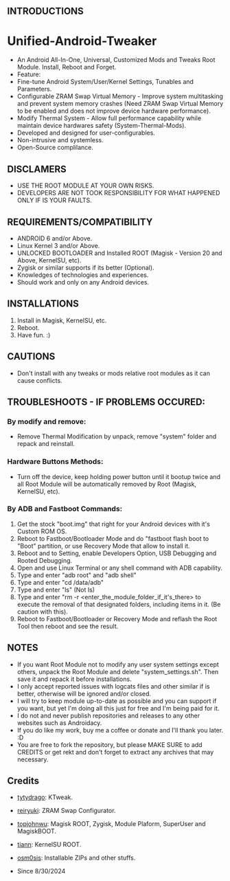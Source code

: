 ## INTRODUCTIONS
# Unified-Android-Tweaker
- An Android All-In-One, Universal, Customized Mods and Tweaks Root Module. Install, Reboot and Forget.
- Feature:
- Fine-tune Android System/User/Kernel Settings, Tunables and Parameters.
- Configurable ZRAM Swap Virtual Memory - Improve system multitasking and prevent system memory crashes (Need ZRAM Swap Virtual Memory to be enabled and does not improve device hardware performance).
- Modify Thermal System - Allow full performance capability while maintain device hardwares safety (System-Thermal-Mods).
- Developed and designed for user-configurables.
- Non-intrusive and systemless.
- Open-Source complilance.

## DISCLAMERS
- USE THE ROOT MODULE AT YOUR OWN RISKS.
- DEVELOPERS ARE NOT TOOK RESPONSIBILITY FOR WHAT HAPPENED ONLY IF IS YOUR FAULTS.

## REQUIREMENTS/COMPATIBILITY
- ANDROID 6 and/or Above.
- Linux Kernel 3 and/or Above.
- UNLOCKED BOOTLOADER and Installed ROOT (Magisk - Version 20 and Above, KernelSU, etc).
- Zygisk or similar supports if its better (Optional).
- Knowledges of technologies and experiences.
- Should work and only on any Android devices.

## INSTALLATIONS
1. Install in Magisk, KernelSU, etc.
2. Reboot.
5. Have fun. :)

## CAUTIONS
- Don't install with any tweaks or mods relative root modules as it can cause conflicts.

## TROUBLESHOOTS - IF PROBLEMS OCCURED:
### By modify and remove:
- Remove Thermal Modification by unpack, remove "system" folder and repack and reinstall.
### Hardware Buttons Methods:
- Turn off the device, keep holding power button until it bootup twice and all Root Module will be automatically removed by Root (Magisk, KernelSU, etc).
### By ADB and Fastboot Commands:
1. Get the stock "boot.img" that right for your Android devices with it's Custom ROM OS.
2. Reboot to Fastboot/Bootloader Mode and do "fastboot flash boot <the boot.img> to "Boot" partition, or use Recovery Mode that allow to install it.
3. Reboot and to Setting, enable Developers Option, USB Debugging and Rooted Debugging.
4. Open and use Linux Terminal or any shell command with ADB capability.
5. Type and enter "adb root" and "adb shell"
6. Type and enter "cd /data/adb"
7. Type and enter "ls" (Not Is)
8. Type and enter "rm -r <enter_the_module_folder_if_it's_there> to execute the removal of that designated folders, including items in it. (Be caution with this).
9. Reboot to Fastboot/Bootloader or Recovery Mode and reflash the Root Tool then reboot and see the result.

## NOTES
- If you want Root Module not to modify any user system settings except others, unpack the Root Module and delete "system_settings.sh". Then save it and repack it before installations.
- I only accept reported issues with logcats files and other similar if is better, otherwise will be ignored and/or closed.
- I will try to keep module up-to-date as possible and you can support if you want, but yet I'm doing all this just for free and I'm being paid for it.
- I do not and never publish repositories and releases to any other websites such as Androidacy.
- If you do like my work, buy me a coffee or donate and I'll thank you later. :D
- You are free to fork the repository, but please MAKE SURE to add CREDITS or get rekt and don't forget to extract any archives that may necessary.

## Credits
- [tytydrago](https://github.com/tytydraco): KTweak.
- [reiryuki](https://github.com/reiryuki): ZRAM Swap Configurator.
- [topjohnwu](https://github.com/topjohnwu): Magisk ROOT, Zygisk, Module Plaform, SuperUser and MagiskBOOT.
- [tiann](https://github.com/tiann): KernelSU ROOT.
- [osm0sis](https://github.com/osm0sis): Installable ZIPs and other stuffs.

- Since 8/30/2024